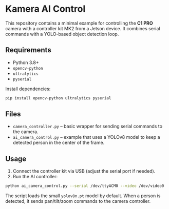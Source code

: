 # Kamera AI Control

This repository contains a minimal example for controlling the **C1 PRO** camera with a controller kit MK2 from a Jetson device. It combines serial commands with a YOLO-based object detection loop.

## Requirements
- Python 3.8+
- `opencv-python`
- `ultralytics`
- `pyserial`

Install dependencies:

```bash
pip install opencv-python ultralytics pyserial
```

## Files
- `camera_controller.py` – basic wrapper for sending serial commands to the camera.
- `ai_camera_control.py` – example that uses a YOLOv8 model to keep a detected person in the center of the frame.

## Usage
1. Connect the controller kit via USB (adjust the serial port if needed).
2. Run the AI controller:

```bash
python ai_camera_control.py --serial /dev/ttyACM0 --video /dev/video0
```

The script loads the small `yolov8n.pt` model by default. When a person is detected, it sends pan/tilt/zoom commands to the camera controller.


